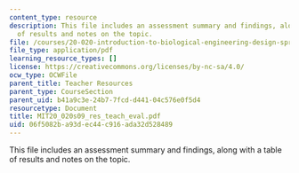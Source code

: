 ```yaml
---
content_type: resource
description: This file includes an assessment summary and findings, along with a table
  of results and notes on the topic.
file: /courses/20-020-introduction-to-biological-engineering-design-spring-2009/06f5082ba93dec44c916ada32d528489_MIT20_020s09_res_teach_eval.pdf
file_type: application/pdf
learning_resource_types: []
license: https://creativecommons.org/licenses/by-nc-sa/4.0/
ocw_type: OCWFile
parent_title: Teacher Resources
parent_type: CourseSection
parent_uid: b41a9c3e-24b7-7fcd-d441-04c576e0f5d4
resourcetype: Document
title: MIT20_020s09_res_teach_eval.pdf
uid: 06f5082b-a93d-ec44-c916-ada32d528489
---
```

This file includes an assessment summary and findings, along with a table of results and notes on the topic.